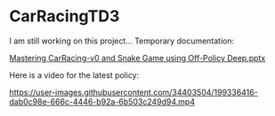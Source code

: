 # CarRacingTD3
I am still working on this project... Temporary documentation: 

[Mastering CarRacing-v0 and Snake Game using Off-Policy Deep.pptx](https://github.com/mutlufurkan07/CarRacingTD3/files/9913855/Mastering.CarRacing-v0.and.Snake.Game.using.Off-Policy.Deep.pptx)

Here is a video for the latest policy:

https://user-images.githubusercontent.com/34403504/199336416-dab0c98e-666c-4446-b92a-6b503c249d94.mp4

